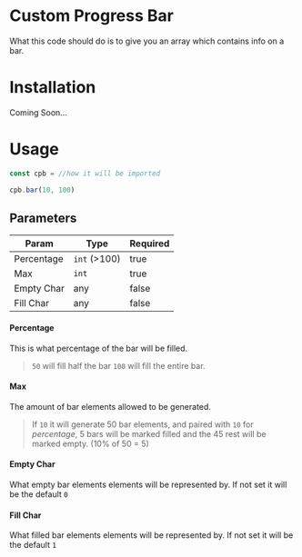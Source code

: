 # Custom Progress Bar

What this code should do is to give you an array which contains info on a bar.

# Installation

Coming Soon...

# Usage

```js
const cpb = //how it will be imported

cpb.bar(10, 100)
```

## Parameters

|    Param   |    Type    | Required |
|------------|------------|----------|
| Percentage |`int` (>100)| true     |
| Max        |`int`       | true     |
| Empty Char | any        | false    |
| Fill  Char | any        | false    |

#### Percentage 
This is what percentage of the bar will be filled.
> `50` will fill half the bar
> `100` will fill the entire bar.

#### Max 
The amount of bar elements allowed to be generated.
> If `10` it will generate 50 bar elements, and paired with `10` for *percentage*, 5 bars will be marked filled and the 45 rest will be marked empty. (10% of 50 = 5)

#### Empty Char
What empty bar elements elements will be represented by. If not set it will be the default `0`

#### Fill Char
What filled bar elements elements will be represented by. If not set it will be the default `1`

